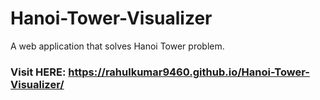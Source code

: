 # Hanoi-Tower-Visualizer
A web application that solves Hanoi Tower problem.
### Visit HERE:  https://rahulkumar9460.github.io/Hanoi-Tower-Visualizer/
